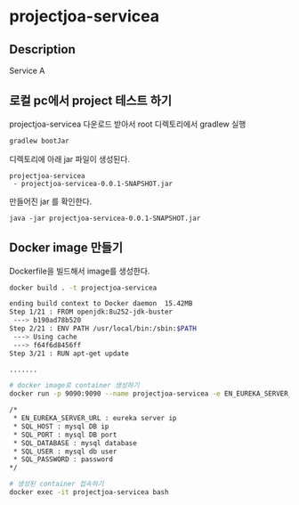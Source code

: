# projectjoa-servicea

## Description
Service A

## 로컬 pc에서 project 테스트 하기
projectjoa-servicea 다운로드 받아서 root 디렉토리에서 gradlew 실행

``` bash
gradlew bootJar
```

디렉토리에 아래 jar 파일이 생성된다.
```
projectjoa-servicea
 - projectjoa-servicea-0.0.1-SNAPSHOT.jar
 ```

만들어진 jar 를 확인한다.
```
java -jar projectjoa-servicea-0.0.1-SNAPSHOT.jar
```
## Docker image 만들기

Dockerfile을 빌드해서 image를 생성한다.
``` bash
docker build . -t projectjoa-servicea

ending build context to Docker daemon  15.42MB
Step 1/21 : FROM openjdk:8u252-jdk-buster
 ---> b190ad78b520
Step 2/21 : ENV PATH /usr/local/bin:/sbin:$PATH
 ---> Using cache
 ---> f64f6d8456ff
Step 3/21 : RUN apt-get update

.......

# docker image로 container 생성하기
docker run -p 9090:9090 --name projectjoa-servicea -e EN_EUREKA_SERVER_URL=172.17.0.3 -e SQL_HOST=172.17.0.2 -e SQL_PORT=3306 -e SQL_DATABASE=employees -e SQL_USER=root -e SQL_PASSWORD=1234qwer projectjoa-servicea:latest

/*
 * EN_EUREKA_SERVER_URL : eureka server ip
 * SQL_HOST : mysql DB ip
 * SQL_PORT : mysql DB port
 * SQL_DATABASE : mysql database
 * SQL_USER : mysql db user
 * SQL_PASSWORD : password
*/

# 생성된 container 접속하기
docker exec -it projectjoa-servicea bash

```